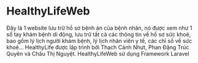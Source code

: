 # HealthyLifeWeb
Đây là 1 website lưu trữ hồ sơ bệnh án của bệnh nhân, nó được xem như 1 sổ tay khám bệnh di động, lưu trữ tất cả các thông tin về hồ sơ sức khoẻ, bao gồm lý lịch người khám bệnh, lý lịch nhân viên y tế, các chỉ số về sức khoẻ... HealthyLife được lập trình bởi Thạch Cảnh Nhựt, Phan Đặng Trúc Quyên và Châu Thị Nguyệt.
HealthyLifeWeb sử dụng Framework Laravel 
